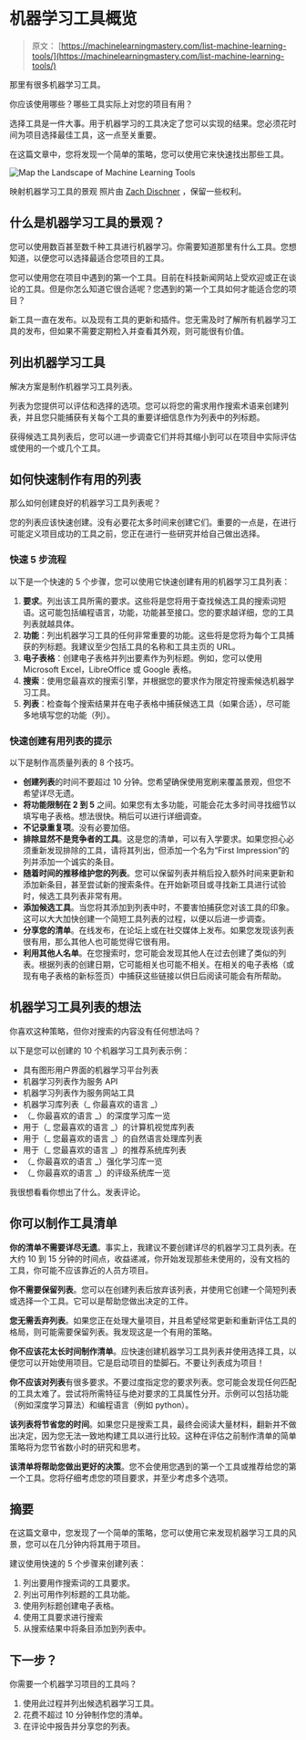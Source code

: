 # 机器学习工具概览

> 原文： [https://machinelearningmastery.com/list-machine-learning-tools/](https://machinelearningmastery.com/list-machine-learning-tools/)

那里有很多机器学习工具。

你应该使用哪些？哪些工具实际上对您的项目有用？

选择工具是一件大事。用于机器学习的工具决定了您可以实现的结果。您必须花时间为项目选择最佳工具，这一点至关重要。

在这篇文章中，您将发现一个简单的策略，您可以使用它来快速找出那些工具。

![Map the Landscape of Machine Learning Tools](img/7392ff18cfee9f362af1986752bf8c03.jpg)

映射机器学习工具的景观
照片由 [Zach Dischner](https://www.flickr.com/photos/zachd1_618/6094814673/) ，保留一些权利。

## 什么是机器学习工具的景观？

您可以使用数百甚至数千种工具进行机器学习。你需要知道那里有什么工具。您想知道，以便您可以选择最适合您项目的工具。

您可以使用您在项目中遇到的第一个工具。目前在科技新闻网站上受欢迎或正在谈论的工具。但是你怎么知道它很合适呢？您遇到的第一个工具如何才能适合您的项目？

新工具一直在发布。以及现有工具的更新和插件。您无需及时了解所有机器学习工具的发布，但如果不需要定期检入并查看其外观，则可能很有价值。

## 列出机器学习工具

解决方案是制作机器学习工具列表。

列表为您提供可以评估和选择的选项。您可以将您的需求用作搜索术语来创建列表，并且您只能捕获有关每个工具的重要详细信息作为列表中的列标题。

获得候选工具列表后，您可以进一步调查它们并将其缩小到可以在项目中实际评估或使用的一个或几个工具。

## 如何快速制作有用的列表

那么如何创建良好的机器学习工具列表呢？

您的列表应该快速创建。没有必要花太多时间来创建它们。重要的一点是，在进行可能定义项目成功的工具之前，您正在进行一些研究并给自己做出选择。

### 快速 5 步流程

以下是一个快速的 5 个步骤，您可以使用它快速创建有用的机器学习工具列表：

1.  **要求**。列出该工具所需的要求。这些将是您将用于查找候选工具的搜索词短语。这可能包括编程语言，功能，功能甚至接口。您的要求越详细，您的工具列表就越具体。
2.  **功能**：列出机器学习工具的任何非常重要的功能。这些将是您将为每个工具捕获的列标题。我建议至少包括工具的名称和工具主页的 URL。
3.  **电子表格**：创建电子表格并列出要素作为列标题。例如，您可以使用 Microsoft Excel，LibreOffice 或 Google 表格。
4.  **搜索**：使用您最喜欢的搜索引擎，并根据您的要求作为限定符搜索候选机器学习工具。
5.  **列表**：检查每个搜索结果并在电子表格中捕获候选工具（如果合适），尽可能多地填写您的功能（列）。

### 快速创建有用列表的提示

以下是制作高质量列表的 8 个技巧。

*   **创建列表**的时间不要超过 10 分钟。您希望确保使用宽刷来覆盖景观，但您不希望详尽无遗。
*   **将功能限制在 2 到 5** 之间。如果您有太多功能，可能会花太多时间寻找细节以填写电子表格。想法很快。稍后可以进行详细调查。
*   **不记录重复项**。没有必要加倍。
*   **排除显然不是竞争者的工具**。这是您的清单，可以有入学要求。如果您担心必须重新发现排除的工具，请将其列出，但添加一个名为“First Impression”的列并添加一个诚实的条目。
*   **随着时间的推移维护您的列表**。您可以保留列表并稍后投入额外时间来更新和添加新条目，甚至尝试新的搜索条件。在开始新项目或寻找新工具进行试验时，候选工具列表非常有用。
*   **添加候选工具**。当您将其添加到列表中时，不要害怕捕获您对该工具的印象。这可以大大加快创建一个简短工具列表的过程，以便以后进一步调查。
*   **分享您的清单**。在线发布，在论坛上或在社交媒体上发布。如果您发现该列表很有用，那么其他人也可能觉得它很有用。
*   **利用其他人名单**。在您搜索时，您可能会发现其他人在过去创建了类似的列表。根据列表的创建日期，它可能相关也可能不相关。在相关的电子表格（或现有电子表格的新标签页）中捕获这些链接以供日后阅读可能会有所帮助。

## 机器学习工具列表的想法

你喜欢这种策略，但你对搜索的内容没有任何想法吗？

以下是您可以创建的 10 个机器学习工具列表示例：

*   具有图形用户界面的机器学习平台列表
*   机器学习列表作为服务 API
*   机器学习列表作为服务网站工具
*   机器学习库列表（_ 你最喜欢的语言 _）
*   （_ 你最喜欢的语言 _）的深度学习库一览
*   用于（_ 您最喜欢的语言 _）的计算机视觉库列表
*   用于（_ 您最喜欢的语言 _）的自然语言处理库列表
*   用于（_ 您最喜欢的语言 _）的推荐系统库列表
*   （_ 你最喜欢的语言 _）强化学习库一览
*   （_ 你最喜欢的语言 _）的评级系统库一览

我很想看看你想出了什么。发表评论。

## 你可以制作工具清单

**你的清单不需要详尽无遗**。事实上，我建议不要创建详尽的机器学习工具列表。在大约 10 到 15 分钟的时间点，收益递减，你开始发现那些未使用的，没有文档的工具，你可能不应该靠近的人员方项目。

**你不需要保留列表**。您可以在创建列表后放弃该列表，并使用它创建一个简短列表或选择一个工具。它可以是帮助您做出决定的工件。

**您无需丢弃列表**。如果您正在处理大量项目，并且希望经常更新和重新评估工具的格局，则可能需要保留列表。我发现这是一个有用的策略。

**你不应该花太长时间制作清单**。应快速创建机器学习工具列表并使用选择工具，以便您可以开始使用项目。它是启动项目的垫脚石。不要让列表成为项目！

**你不应该对列表**有很多要求。不要过度指定您的要求列表。您可能会发现任何匹配的工具太难了。尝试将所需特征与绝对要求的工具属性分开。示例可以包括功能（例如深度学习算法）和编程语言（例如 python）。

**该列表将节省您的时间**。如果您只是搜索工具，最终会阅读大量材料，翻新并不做出决定，因为您无法一致地构建工具以进行比较。这种在评估之前制作清单的简单策略将为您节省数小时的研究和思考。

**该清单将帮助您做出更好的决策**。您不会使用您遇到的第一个工具或推荐给您的第一个工具。您将仔细考虑您的项目要求，并至少考虑多个选项。

## 摘要

在这篇文章中，您发现了一个简单的策略，您可以使用它来发现机器学习工具的风景，您可以在几分钟内将其用于项目。

建议使用快速的 5 个步骤来创建列表：

1.  列出要用作搜索词的工具要求。
2.  列出可用作列标题的工具功能。
3.  使用列标题创建电子表格。
4.  使用工具要求进行搜索
5.  从搜索结果中将条目添加到列表中。

## 下一步？

你需要一个机器学习项目的工具吗？

1.  使用此过程并列出候选机器学习工具。
2.  花费不超过 10 分钟制作您的清单。
3.  在评论中报告并分享您的列表。